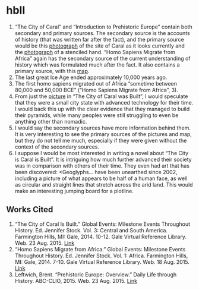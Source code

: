 # hbII
1.	“The City of Caral” and “Introduction to Prehistoric Europe” contain both secondary and primary sources. The secondary source is the accounts of history (that was written far after the fact), and the primary source would be this [photograph](http://callisto.ggsrv.com/imgsrv/FastFetch/UBER1/glvm_0001_0003_0_img0237) of the site of Caral as it looks currently and the [photograph](https://dailylife2-abc-clio-com.ndcproxy.mnpals.net/assets/mediaserver/DailyLife/1947/1947211wt.jpg) of a stenciled hand.
“Homo Sapiens Migrate from Africa” again has the secondary source of the current understanding of history which was formulated much after the fact. It also contains a primary source, with this [map](http://callisto.ggsrv.com/imgsrv/FastFetch/UBER1/glvm_0001_0001_0_img0004).
2.	The last great Ice Age ended approximately 10,000 years ago.
3.	The first homo sapiens migrated out of Africa “sometime between 80,000 and 50,000 BCE” (“Homo Sapiens Migrate from Africa”, 3).
4.	From just the [picture](http://callisto.ggsrv.com/imgsrv/FastFetch/UBER1/glvm_0001_0003_0_img0237) in “The City of Caral was Built”, I would speculate that they were a small city state with advanced technology for their time. I would back this up with the clear evidence that they managed to build their pyramids, while many peoples were still struggling to even be anything other than nomadic.
5.	I would say the secondary sources have more information behind them. It is very interesting to see the primary sources of the pictures and map, but they do not tell me much, especially if they were given without the context of the secondary sources.
6.	I suppose I would be most interested in writing a novel about “The City is Caral is Built”. It is intriguing how much further advanced their society was in comparison with others of their time. They even had art that has been discovered:
<Geoglyphs… have been unearthed since 2002, including a picture of what appears to be half of a human face, as well as circular and straight lines that stretch across the arid land.
This would make an interesting jumping board for a plotline.
## Works Cited
1.	“The City of Caral Is Built.” Global Events: Milestone Events Throughout History. Ed. Jennifer Stock. Vol. 3: Central and South America. Farmington Hills, MI: Gale, 2014. 10-12. Gale Virtual Reference Library. Web. 23 Aug. 2015.
[Link](http://go.galegroup.com.ndcproxy.mnpals.net/ps/i.do?id=GALE%7CCX3728000341&v=2.1&u=mnanorman&it=r&p=GVRL&sw=w&asid=90b684cbd17e722a559ce5c3ace244d6)
2.	 “Homo Sapiens Migrate from Africa.” Global Events: Milestone Events Throughout History. Ed. Jennifer Stock. Vol. 1: Africa. Farmington Hills, MI: Gale, 2014. 7-10. Gale Virtual Reference Library. Web. 18 Aug. 2015.
[Link](http://go.galegroup.com.ndcproxy.mnpals.net/ps/i.do?id=GALE%7CCX3728000013&v=2.1&u=mnanorman&it=r&p=GVRL&sw=w&asid=9d610cc938f62e227d9d4bbcfd1232ab)
3.	Leftwich, Brent. “Prehistoric Europe: Overview.” Daily Life through History. ABC-CLIO, 2015. Web. 23 Aug. 2015.
[Link](https://dailylife2-abc-clio-com.ndcproxy.mnpals.net/Topics/Display/1945301?webSiteCode=SLN_DLTH_AC&returnToPage=%2fTopics%2fDisplay%2f1945301&token=8653675DDB1574C92188286A2EB1BD47&casError=False)


